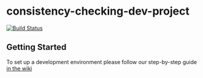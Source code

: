 # consistency-checking-dev-project

[![Build Status](https://travis-ci.com/ThottChief/consistency-checking-dev-project.svg?token=UTuvL9fExzBAsLVxCUsh&branch=master)](https://travis-ci.com/ThottChief/consistency-checking-dev-project)

## Getting Started

To set up a development environment please follow our step-by-step guide [in the wiki](https://github.com/ThottChief/consistency-checking-dev-project/wiki/Developer-Setup)


